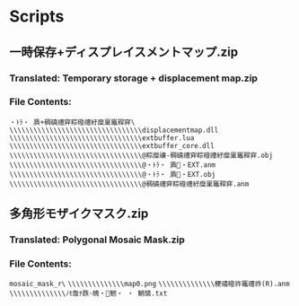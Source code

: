 # Scripts

## 一時保存+ディスプレイスメントマップ.zip 
### Translated: Temporary storage + displacement map.zip

### File Contents:
```・ﾄﾗ・ 貭+稠磽禮穽粽磴禮紆糜稟竈稈穽\``` 
```\\\\\\\\\\\\\\\\\\\\\\\\\\\\\\\\\displacementmap.dll``` 
```\\\\\\\\\\\\\\\\\\\\\\\\\\\\\\\\\extbuffer.lua``` 
```\\\\\\\\\\\\\\\\\\\\\\\\\\\\\\\\\extbuffer_core.dll```
```\\\\\\\\\\\\\\\\\\\\\\\\\\\\\\\\\@粽糜禳-稠磽禮穽粽磴禮紆糜稟竈稈穽.obj```
```\\\\\\\\\\\\\\\\\\\\\\\\\\\\\\\\\@・ﾄﾗ・ 貭・EXT.anm```
```\\\\\\\\\\\\\\\\\\\\\\\\\\\\\\\\\@・ﾄﾗ・ 貭・EXT.obj```
```\\\\\\\\\\\\\\\\\\\\\\\\\\\\\\\\\@稠磽禮穽粽磴禮紆糜稟竈稈穽.anm```

## 多角形モザイクマスク.zip
### Translated: Polygonal Mosaic Mask.zip

### File Contents:
```mosaic_mask_r\``` 
```\\\\\\\\\\\\\\map0.png``` 
```\\\\\\\\\\\\\\粳禧磴祚竈禮祚(R).anm```
```\\\\\\\\\\\\\\ﾉﾓ詹ﾅ跌･魄・魍・ ・ 鮹鴣.txt```



